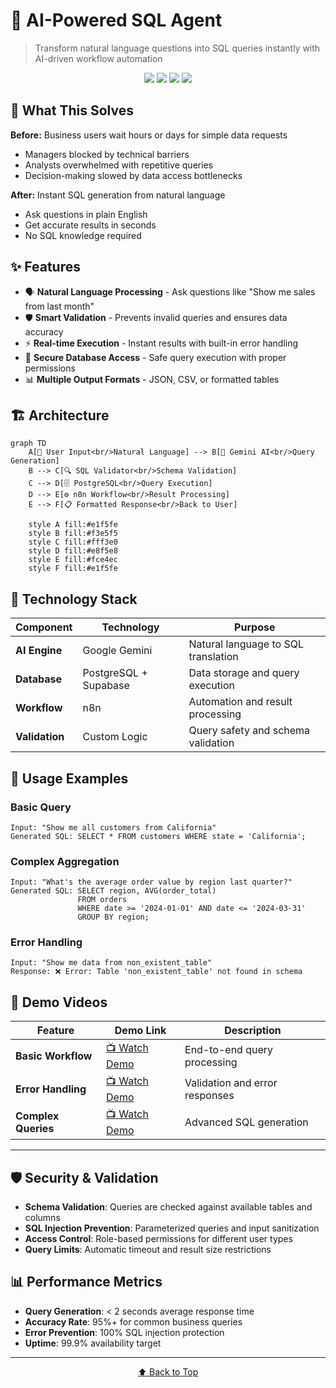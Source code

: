 # 🤖 AI-Powered SQL Agent

> Transform natural language questions into SQL queries instantly with AI-driven workflow automation

<p align="center">
  <img src="https://img.shields.io/badge/PostgreSQL-316192?style=for-the-badge&logo=postgresql&logoColor=white" />
  <img src="https://img.shields.io/badge/n8n-EA4B71?style=for-the-badge&logo=n8n&logoColor=white" />
  <img src="https://img.shields.io/badge/Supabase-3ECF8E?style=for-the-badge&logo=supabase&logoColor=white" />
  <img src="https://img.shields.io/badge/Gemini_AI-4285F4?style=for-the-badge&logo=google&logoColor=white" />
</p>

## 🎯 What This Solves

**Before:** Business users wait hours or days for simple data requests
- Managers blocked by technical barriers
- Analysts overwhelmed with repetitive queries
- Decision-making slowed by data access bottlenecks

**After:** Instant SQL generation from natural language
- Ask questions in plain English
- Get accurate results in seconds
- No SQL knowledge required

## ✨ Features

- 🗣️ **Natural Language Processing** - Ask questions like "Show me sales from last month"
- 🛡️ **Smart Validation** - Prevents invalid queries and ensures data accuracy
- ⚡ **Real-time Execution** - Instant results with built-in error handling
- 🔐 **Secure Database Access** - Safe query execution with proper permissions
- 📊 **Multiple Output Formats** - JSON, CSV, or formatted tables

## 🏗️ Architecture

```mermaid
graph TD
    A[👤 User Input<br/>Natural Language] --> B[🧠 Gemini AI<br/>Query Generation]
    B --> C[🔍 SQL Validator<br/>Schema Validation]
    C --> D[🗄️ PostgreSQL<br/>Query Execution]
    D --> E[⚙️ n8n Workflow<br/>Result Processing]
    E --> F[📋 Formatted Response<br/>Back to User]
    
    style A fill:#e1f5fe
    style B fill:#f3e5f5
    style C fill:#fff3e0
    style D fill:#e8f5e8
    style E fill:#fce4ec
    style F fill:#e1f5fe
```

## 🔧 Technology Stack

| Component | Technology | Purpose |
|-----------|------------|---------|
| **AI Engine** | Google Gemini | Natural language to SQL translation |
| **Database** | PostgreSQL + Supabase | Data storage and query execution |
| **Workflow** | n8n | Automation and result processing |
| **Validation** | Custom Logic | Query safety and schema validation |

## 📱 Usage Examples

### Basic Query
```
Input: "Show me all customers from California"
Generated SQL: SELECT * FROM customers WHERE state = 'California';
```

### Complex Aggregation
```
Input: "What's the average order value by region last quarter?"
Generated SQL: SELECT region, AVG(order_total) 
               FROM orders 
               WHERE date >= '2024-01-01' AND date <= '2024-03-31' 
               GROUP BY region;
```

### Error Handling
```
Input: "Show me data from non_existent_table"
Response: ❌ Error: Table 'non_existent_table' not found in schema
```
## 🎥 Demo Videos

| Feature | Demo Link | Description |
|---------|-----------|-------------|
| **Basic Workflow** | [📺 Watch Demo](./demo/basic_workflow.mp4) | End-to-end query processing |
| **Error Handling** | [📺 Watch Demo](./demo/error_handling.mp4) | Validation and error responses |
| **Complex Queries** | [📺 Watch Demo](./demo/complex_queries.mp4) | Advanced SQL generation |

---
## 🛡️ Security & Validation

- **Schema Validation**: Queries are checked against available tables and columns
- **SQL Injection Prevention**: Parameterized queries and input sanitization
- **Access Control**: Role-based permissions for different user types
- **Query Limits**: Automatic timeout and result size restrictions

## 📊 Performance Metrics

- **Query Generation**: < 2 seconds average response time
- **Accuracy Rate**: 95%+ for common business queries
- **Error Prevention**: 100% SQL injection protection
- **Uptime**: 99.9% availability target
  
---
<p align="center">
  <a href="#top">⬆️ Back to Top</a>
</p>
